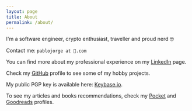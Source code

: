 ```yaml
---
layout: page
title: About
permalink: /about/
---
```


I'm a software engineer, crypto enthusiast, traveller and proud nerd 🤓

Contact me: `pablojorge at 👋.com`

You can find more about my professional experience on my [LinkedIn][] page.

Check my [GitHub][] profile to see some of my hobby projects.

My public PGP key is available here: [Keybase.io][].

To see my articles and books recommendations, check my [Pocket][] and [Goodreads][] profiles.

[linkedin]: https://linkedin.com/in/pablojorge

[github]: https://github.com/pablojorge
[keybase.io]: https://keybase.io/pjorge

[pocket]: https://getpocket.com/@pablohjorge
[goodreads]: https://www.goodreads.com/user/show/58161423-pablo-jorge